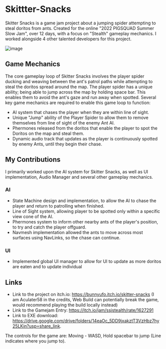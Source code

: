 # **Skittter-Snacks**
Skitter Snacks is a game jam project about a jumping spider attempting to steal doritos from ants. Created for the online "2022 PIGSQUAD Summer Slow Jam", over 12 days, with a focus on "Stealth" gameplay mechanics. I worked alongside 4 other talented developers for this project. 

![image](https://github.com/user-attachments/assets/95587d44-83e6-4471-852f-18cd7ef0836a)


## Game Mechanics
The core gameplay loop of Skitter Snacks involves the player spider ducking and weaving between the ant's patrol paths while attempting to steal the doritos spread around the map. The player spider has a unique ability; being able to jump across the map by holding space bar. This enables them to avoid the ant's gaze and run away when spotted. Several key game mechanics are required to enable this game loop to function:

- AI system that chases the player when they are within line of sight.
- Unique "Jump" ability of the Player Spider to allow them to remove themselves from line of sight of the enemy Ant AI.
- Phermones released from the doritos that enable the player to spot the Doritos on the map and steal them.
- Dynamic audio track that updates as the player is continuously spotted by enemy Ants, until they begin their chase.

## My Contributions
I primarily worked upon the AI system for Skitter Snacks, as well as UI implementation, Audio Manager and several other gameplay mechanics. 

### AI
- State Machine design and implementation, to allow the AI to chase the player and return to patrolling when finished.
- Line of Sight system, allowing player to be spotted only within a specific view cone of the AI.
- Phermones system to inform other nearby ants of the player's position, to try and catch the player offguard.
- Navmesh implementation allowed the ants to move across most surfaces using NavLinks, so the chase can continue.

### UI
- Implemented global UI manager to allow for UI to update as more doritos are eaten and to update individual


## Links
- Link to the project on itch.io: https://bunnyufo.itch.io/skitter-snacks (I am Aculater58 in the credits, Web Build can potentially break the game, would recommend playing the build locally instead) 
- Link to the Gamejam Entry: https://itch.io/jam/ssjstealth/rate/1627291 
- Link to EXE download: https://drive.google.com/drive/folders/14eaOc_5DD9jxakztT3VzHbz7hy25LKin?usp=share_link.
  
The controls for the game are: Moving - WASD, Hold spacebar to jump (Line indicates where you jump to). 
